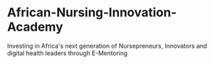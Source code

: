 # African-Nursing-Innovation-Academy
Investing in Africa's next generation of Nursepreneurs, Innovators and digital health leaders through E-Mentoring
